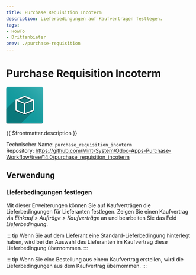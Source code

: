 ```yaml
---
title: Purchase Requisition Incoterm
description: Lieferbedingungen auf Kaufverträgen festlegen.
tags:
- HowTo
- Drittanbieter
prev: ./purchase-requisition
---
```

# Purchase Requisition Incoterm
![icon_oms_box](attachments/icon_oms_box.png)

{{ $frontmatter.description }}

Technischer Name: `purchase_requisition_incoterm`\
Repository: <https://github.com/Mint-System/Odoo-Apps-Purchase-Workflow/tree/14.0/purchase_requisition_incoterm>

## Verwendung

### Lieferbedingungen festlegen

Mit dieser Erweiterungen können Sie auf Kaufverträgen die Lieferbedingungen für Lieferanten festlegen. Zeigen Sie einen Kaufvertrag via *Einkauf > Aufträge > Kaufverträge* an und bearbeiten Sie das Feld *Lieferbedingung*.

::: tip
Wenn Sie auf dem Lieferant eine Standard-Lieferbedingung hinterlegt haben, wird bei der Auswahl des Lieferanten im Kaufvertrag diese Lieferbedingung übernommen.
:::

::: tip
Wenn Sie eine Bestellung aus einem Kaufvertrag erstellen, wird die Lieferbedingungen aus dem Kaufvertrag übernommen.
:::